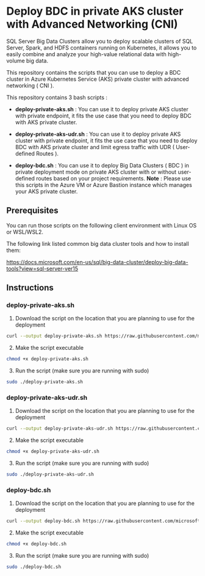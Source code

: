 # Deploy BDC in private AKS cluster with Advanced Networking (CNI)

SQL Server Big Data Clusters allow you to deploy scalable clusters of SQL Server, Spark, and HDFS containers running on Kubernetes, it allows you to easily combine and analyze your high-value relational data with high-volume big data.

This repository contains the scripts that you can use to deploy a BDC cluster in Azure Kubernetes Service (AKS) private cluster with advanced networking ( CNI ).

This repository contains 3 bash scripts :
- **deploy-private-aks.sh** : You can use it to deploy private AKS cluster with private endpoint, it fits the use case that you need to deploy BDC with AKS private cluster.

- **deploy-private-aks-udr.sh** : You can use it to deploy private AKS cluster with private endpoint, it fits the use case that you need to deploy BDC with AKS private cluster and limit egress traffic with UDR ( User-defined Routes ).

- **deploy-bdc.sh** : You can use it to deploy Big Data Clusters ( BDC ) in private deployment mode on private AKS cluster with or without user-defined routes based on your project requirements.  **Note** : Please use this scripts in the Azure VM or Azure Bastion instance which manages your AKS private cluster.


## Prerequisites

You can run those scripts on the following client environment with Linux OS or WSL/WSL2.

The following link listed common big data cluster tools and how to install them:

https://docs.microsoft.com/en-us/sql/big-data-cluster/deploy-big-data-tools?view=sql-server-ver15


## Instructions

### deploy-private-aks.sh

1. Download the script on the location that you are planning to use for the deployment

``` bash
curl --output deploy-private-aks.sh https://raw.githubusercontent.com/microsoft/sql-server-samples/master/samples/features/sql-big-data-cluster/deployment/private-aks/scripts/deploy-private-aks.sh
```

2. Make the script executable

``` bash
chmod +x deploy-private-aks.sh
```

3. Run the script (make sure you are running with sudo)

``` bash
sudo ./deploy-private-aks.sh
```

### deploy-private-aks-udr.sh

1. Download the script on the location that you are planning to use for the deployment

``` bash
curl --output deploy-private-aks-udr.sh https://raw.githubusercontent.com/microsoft/sql-server-samples/master/samples/features/sql-big-data-cluster/deployment/private-aks/scripts/deploy-private-aks-udr.sh
```

2. Make the script executable

``` bash
chmod +x deploy-private-aks-udr.sh
```

3. Run the script (make sure you are running with sudo)

``` bash
sudo ./deploy-private-aks-udr.sh
```

### deploy-bdc.sh


1. Download the script on the location that you are planning to use for the deployment

``` bash
curl --output deploy-bdc.sh https://raw.githubusercontent.com/microsoft/sql-server-samples/master/samples/features/sql-big-data-cluster/deployment/private-aks/scripts/deploy-bdc.sh
```

2. Make the script executable

``` bash
chmod +x deploy-bdc.sh
```

3. Run the script (make sure you are running with sudo)

``` bash
sudo ./deploy-bdc.sh
```

